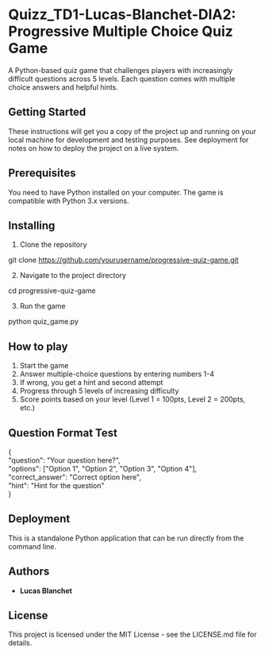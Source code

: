 # Quizz_TD1-Lucas-Blanchet-DIA2: Progressive Multiple Choice Quiz Game

A Python-based quiz game that challenges players with increasingly difficult questions across 5 levels. Each question comes with multiple choice answers and helpful hints.


## Getting Started

These instructions will get you a copy of the project up and running on your local machine for development and testing purposes. See deployment for notes on how to deploy the project on a live system.

## Prerequisites

You need to have Python installed on your computer. The game is compatible with Python 3.x versions.



## Installing

1. Clone the repository

git clone https://github.com/yourusername/progressive-quiz-game.git

2. Navigate to the project directory

cd progressive-quiz-game

3. Run the game

python quiz_game.py

## How to play

1. Start the game
2. Answer multiple-choice questions by entering numbers 1-4
3. If wrong, you get a hint and second attempt
4. Progress through 5 levels of increasing difficulty
5. Score points based on your level (Level 1 = 100pts, Level 2 = 200pts, etc.)

## Question Format Test

{  
    "question": "Your question here?",  
    "options": ["Option 1", "Option 2", "Option 3", "Option 4"],  
    "correct_answer": "Correct option here",  
    "hint": "Hint for the question"  
}



## Deployment

This is a standalone Python application that can be run directly from the command line.


## Authors

* **Lucas Blanchet** 


## License
This project is licensed under the MIT License - see the LICENSE.md file for details.
